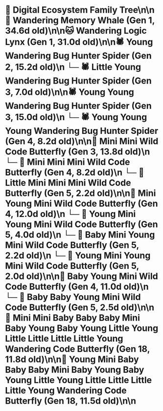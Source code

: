 # 🌳 Digital Ecosystem Family Tree\n\n🐋 Wandering Memory Whale (Gen 1, 34.6d old)\n\n🐱 Wandering Logic Lynx (Gen 1, 31.0d old)\n\n🕷️ Young Wandering Bug Hunter Spider (Gen 2, 15.2d old)\n  └─ 🕷️ Little Young Wandering Bug Hunter Spider (Gen 3, 7.0d old)\n\n🕷️ Young Young Wandering Bug Hunter Spider (Gen 3, 15.0d old)\n  └─ 🕷️ Young Young Young Wandering Bug Hunter Spider (Gen 4, 8.2d old)\n\n🦋 Mini Mini Wild Code Butterfly (Gen 3, 13.8d old)\n  └─ 🦋 Mini Mini Mini Wild Code Butterfly (Gen 4, 8.2d old)\n    └─ 🦋 Little Mini Mini Mini Wild Code Butterfly (Gen 5, 2.2d old)\n\n🦋 Mini Young Mini Wild Code Butterfly (Gen 4, 12.0d old)\n  └─ 🦋 Young Mini Young Mini Wild Code Butterfly (Gen 5, 4.0d old)\n  └─ 🦋 Baby Mini Young Mini Wild Code Butterfly (Gen 5, 2.2d old)\n  └─ 🦋 Young Mini Young Mini Wild Code Butterfly (Gen 5, 2.0d old)\n\n🦋 Baby Young Mini Wild Code Butterfly (Gen 4, 11.0d old)\n  └─ 🦋 Baby Baby Young Mini Wild Code Butterfly (Gen 5, 2.5d old)\n\n🦋 Mini Mini Baby Baby Baby Mini Baby Young Baby Young Little Young Little Little Little Little Young Wandering Code Butterfly (Gen 18, 11.8d old)\n\n🦋 Young Mini Baby Baby Baby Mini Baby Young Baby Young Little Young Little Little Little Little Young Wandering Code Butterfly (Gen 18, 11.5d old)\n\n